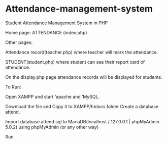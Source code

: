 # Attendance-management-system

Student Attendance Management System in PHP

Home page: ATTENDANCE (index.php)


Other pages: 

Attendance record(teacher.php) where teacher will mark the attendance. 

STUDENT(student.php) where student can see their report card of attendance. 

On the display.php page attendance records will be displayed for students.


To Run: 

Open XAMPP and start ‘apache and ‘MySQL. 

Download the file and Copy it to XAMPP/htdocs folder Create a database attend. 

Import database attend.sql to MariaDB(localhost / 127.0.0.1 | phpMyAdmin 5.0.2) using phpMyAdmin (or any other way) 

Run
